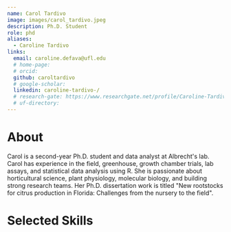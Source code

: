 ```yaml
---
name: Carol Tardivo
image: images/carol_tardivo.jpeg
description: Ph.D. Student
role: phd
aliases:
  - Caroline Tardivo
links:
  email: caroline.defava@ufl.edu
  # home-page: 
  # orcid: 
  github: caroltardivo
  # google-scholar: 
  linkedin: caroline-tardivo-/
  # research-gate: https://www.researchgate.net/profile/Caroline-Tardivo
  # uf-directory:
---
```

# About
Carol is a second-year Ph.D. student and data analyst at Albrecht's lab. Carol has experience in the field, greenhouse, growth chamber trials, lab assays, and statistical data analysis using R. She is passionate about horticultural science, plant physiology, molecular biology, and building strong research teams. Her Ph.D. dissertation work is titled "New rootstocks for citrus production in Florida: Challenges from the nursery to the field".

# Selected Skills